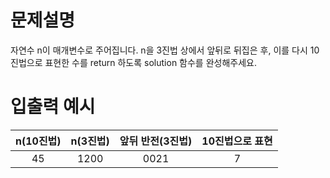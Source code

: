 # 문제설명
자연수 n이 매개변수로 주어집니다. n을 3진법 상에서 앞뒤로 뒤집은 후, 이를 다시 10진법으로 표현한 수를 return 하도록 solution 함수를 완성해주세요.

# 입출력 예시
|n(10진법)|n(3진법)|앞뒤 반전(3진법)|10진법으로 표현|
|:--------:|:--------:|:--------:|:--------:|
|45|1200|0021|7|
